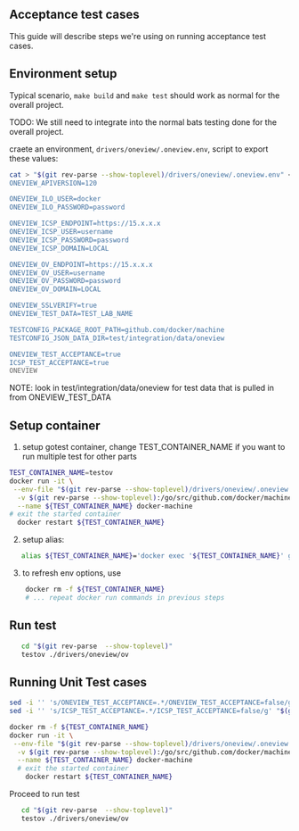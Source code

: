Acceptance test cases
---------------------
This guide will describe steps we're using on running acceptance test cases.

Environment setup
------------------
Typical scenario, `make build` and `make test` should work as normal for the
overall project.

TODO:
We still need to integrate into the normal bats testing done for the overall project.

craete an environment, `drivers/oneview/.oneview.env`, script to export these values:

```bash
cat > "$(git rev-parse --show-toplevel)/drivers/oneview/.oneview.env" << ONEVIEW
ONEVIEW_APIVERSION=120

ONEVIEW_ILO_USER=docker
ONEVIEW_ILO_PASSWORD=password

ONEVIEW_ICSP_ENDPOINT=https://15.x.x.x
ONEVIEW_ICSP_USER=username
ONEVIEW_ICSP_PASSWORD=password
ONEVIEW_ICSP_DOMAIN=LOCAL

ONEVIEW_OV_ENDPOINT=https://15.x.x.x
ONEVIEW_OV_USER=username
ONEVIEW_OV_PASSWORD=password
ONEVIEW_OV_DOMAIN=LOCAL

ONEVIEW_SSLVERIFY=true
ONEVIEW_TEST_DATA=TEST_LAB_NAME

TESTCONFIG_PACKAGE_ROOT_PATH=github.com/docker/machine
TESTCONFIG_JSON_DATA_DIR=test/integration/data/oneview

ONEVIEW_TEST_ACCEPTANCE=true
ICSP_TEST_ACCEPTANCE=true
ONEVIEW

```
NOTE: look in test/integration/data/oneview for test data that is pulled in from ONEVIEW_TEST_DATA

Setup container
---------------
1. setup gotest container, change TEST_CONTAINER_NAME if you want to run multiple test for other parts
```bash
TEST_CONTAINER_NAME=testov
docker run -it \
 --env-file "$(git rev-parse --show-toplevel)/drivers/oneview/.oneview.env" \
  -v $(git rev-parse --show-toplevel):/go/src/github.com/docker/machine \
  --name ${TEST_CONTAINER_NAME} docker-machine
# exit the started container
  docker restart ${TEST_CONTAINER_NAME}
```
2. setup alias:
```bash
   alias ${TEST_CONTAINER_NAME}='docker exec '${TEST_CONTAINER_NAME}' godep go test -test.timeout=60m -test.v=true --short'
```
3. to refresh env options, use
```bash
    docker rm -f ${TEST_CONTAINER_NAME}
    # ... repeat docker run commands in previous steps
```

Run test
--------
```bash
   cd "$(git rev-parse  --show-toplevel)"
   testov ./drivers/oneview/ov
```

Running Unit Test cases
-----------------------

```bash
sed -i '' 's/ONEVIEW_TEST_ACCEPTANCE=.*/ONEVIEW_TEST_ACCEPTANCE=false/g' "$(git rev-parse --show-toplevel)/drivers/oneview/.oneview.env"
sed -i '' 's/ICSP_TEST_ACCEPTANCE=.*/ICSP_TEST_ACCEPTANCE=false/g' "$(git rev-parse --show-toplevel)/drivers/oneview/.oneview.env"

docker rm -f ${TEST_CONTAINER_NAME}
docker run -it \
 --env-file "$(git rev-parse --show-toplevel)/drivers/oneview/.oneview.env" \
  -v $(git rev-parse --show-toplevel):/go/src/github.com/docker/machine \
  --name ${TEST_CONTAINER_NAME} docker-machine
  # exit the started container
    docker restart ${TEST_CONTAINER_NAME}
```
Proceed to run test
```bash
   cd "$(git rev-parse  --show-toplevel)"
   testov ./drivers/oneview/ov
```
